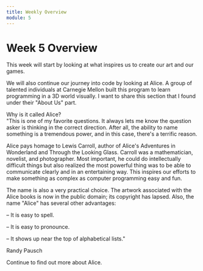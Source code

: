 ```yaml
---
title: Weekly Overview
module: 5
---
```


# Week 5 Overview <br />

This week will start by looking at what inspires us to create our art and our games.

We will also continue our journey into code by looking at Alice. A group of talented individuals at Carnegie Mellon built this program to learn programming in a 3D world visually.  I want to share this section that I found under their "About Us" part.
<p>

Why is it called Alice?
<br>
"This is one of my favorite questions. It always lets me know the question asker is thinking in the correct direction. After all, the ability to name something is a tremendous power, and in this case, there's a terrific reason.
<p>
Alice pays homage to Lewis Carroll, author of Alice's Adventures in Wonderland and Through the Looking Glass. Carroll was a mathematician, novelist, and photographer. Most important, he could do intellectually difficult things but also realized the most powerful thing was to be able to communicate clearly and in an entertaining way. This inspires our efforts to make something as complex as computer programming easy and fun.
<p>
The name is also a very practical choice. The artwork associated with the Alice books is now in the public domain; its copyright has lapsed. Also, the name "Alice" has several other advantages:
<p>
– It is easy to spell.
<p>
– It is easy to pronounce.
<p>
– It shows up near the top of alphabetical lists."
<p>
Randy Pausch

<p>
Continue to find out more about Alice.